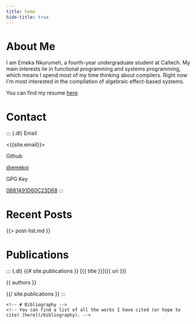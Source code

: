 ```yaml
---
title: home
hide-title: true
---
```


# About Me
I am Emeka Nkurumeh, a fourth-year undergraduate student at Caltech. My main interests lie in functional programming and systems programming, which means I spend most of my time thinking about compilers. Right now I'm most interested in the compilation of algebraic effect-based systems.

You can find my resume [here](/static/resume.pdf).

# Contact

::: {.dl}
Email

<{{site.email}}>

Github

[@emekoi]({{site.git}})

GPG Key

[0B81A91D60C23D68](/static/0B81A91D60C23D68.asc)
:::

# Recent Posts
{{> post-list.md }}

# Publications

::: {.dl}
{{# site.publications }}
[{{ title }}]({{ uri }})

{{ authors }}

{{/ site.publications }}
:::

```{=raw}
<!-- # Bibliography -->
<!-- You can find a list of all the works I have cited (or hope to cite) [here](/bibliography). -->
```
